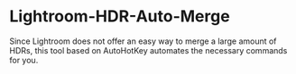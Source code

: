# Lightroom-HDR-Auto-Merge
Since Lightroom does not offer an easy way to merge a large amount of HDRs, this tool based on AutoHotKey automates the necessary commands for you.
